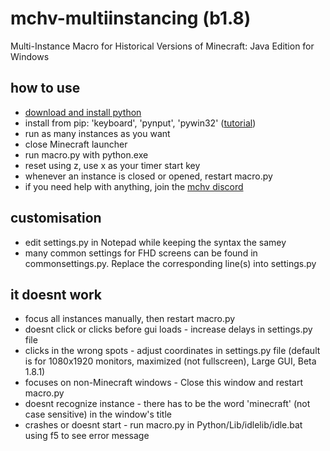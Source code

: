 # mchv-multiinstancing (b1.8)
Multi-Instance Macro for Historical Versions of Minecraft: Java Edition for Windows

## how to use
- [download and install python](https://www.python.org/downloads/)<br />
- install from pip: 'keyboard', 'pynput', 'pywin32' ([tutorial](https://www.youtube.com/watch?v=jnpC_Ib_lbc))<br />
- run as many instances as you want<br />
- close Minecraft launcher<br />
- run macro.py with python.exe<br />
- reset using z, use x as your timer start key<br />
- whenever an instance is closed or opened, restart macro.py<br />
- if you need help with anything, join the [mchv discord](https://discord.com/invite/SdCStmwJ46)<br />

## customisation
- edit settings.py in Notepad while keeping the syntax the samey<br />
- many common settings for FHD screens can be found in commonsettings.py. Replace the corresponding line(s) into settings.py<br />

## it doesnt work
- focus all instances manually, then restart macro.py<br />
- doesnt click or clicks before gui loads - increase delays in settings.py file<br />
- clicks in the wrong spots - adjust coordinates in settings.py file (default is for 1080x1920 monitors, maximized (not fullscreen), Large GUI, Beta 1.8.1)<br />
- focuses on non-Minecraft windows - Close this window and restart macro.py<br />
- doesnt recognize instance - there has to be the word 'minecraft' (not case sensitive) in the window's title<br />
- crashes or doesnt start - run macro.py in Python/Lib/idlelib/idle.bat using f5 to see error message<br />

